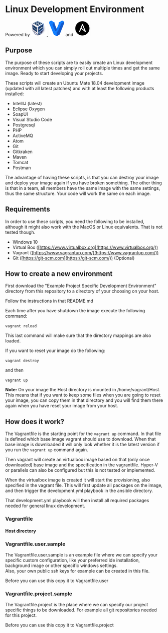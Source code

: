 # Linux Development Environment

Powered by [![Virtualbox](https://raw.githubusercontent.com/MartijnSips/ubuntu-development-environment/develop/Logos/virtualbox.png "Virtualbox")](http://www.virtualbox.org),
[![Vagrant](https://raw.githubusercontent.com/MartijnSips/ubuntu-development-environment/develop/Logos/vagrant.png "Vagrant" )](http://www.vagrantup.com)
and [![Ansible](https://raw.githubusercontent.com/MartijnSips/ubuntu-development-environment/develop/Logos/ansible.png "Ansible")](http://www.ansible.com)

## Purpose

The purpose of these scripts are to easily create an Linux development environment
which you can simply roll out multiple times and get the same image. Ready to start developing your projects.

These scripts will create an Ubuntu Mate 18.04 development image (updated with all latest patches) and with at least the 
following products installed:

- IntellIJ (latest)
- Eclipse Oxygen
- SoapUI
- Visual Studio Code
- Postgresql
- PHP
- ActiveMQ
- Atom
- Git
- Gitkraken
- Maven
- Tomcat
- Postman

The advantage of having these scripts, is that you can destroy your image and deploy your image again if you have broken 
something. The other thing is that in a team, all members have the same image with the same settings, thus the same 
structure. Your code will work the same on each image.

## Requirements

In order to use these scripts, you need the following to be installed, although it might also work with the MacOS or 
Linux equivalents. That is not tested though.

- Windows 10
- Virtual Box ([https://www.virtualbox.org](https://www.virtualbox.org/))
- Vagrant ([https://www.vagrantup.com/](https://www.vagrantup.com/))
- Git ([https://git-scm.com](https://git-scm.com/)) (Optional)

## How to create a new environment

First download the "Example Project Specific Development Environment" directory from this repository to a directory of your choosing on your host.

Follow the instructions in that README.md

Each time after you have shutdown the image execute the following command:

```vagrant reload```

This last command will make sure that the directory mappings are also loaded.

If you want to reset your image do the following:

```vagrant destroy```

and then

```vagrant up```

<b>Note:</b> On your image the Host directory is mounted in /home/vagrant/Host. This means that if you want to keep some
files when you are going to reset your image, you can copy them in that directory and you will find them there again 
when you have reset your image from your host.

## How does it work?

The Vagrantfile is the starting point for the `vagrant up` command. In that file is defined which base image vagrant should
use to download.
When that base image is downloaded it will only look whether it is the latest version if you run the `vagrant up`
command again.

Then vagrant will create an virtualbox image based on that (only once downloaded) base image and the specification in
the vagrantfile. Hyper-V or parallels can also be configured but this is not tested or implemented.

When the virtualbox image is created it will start the provisioning, also specified in the vagrant file.
This will first update all packages on the image, and then trigger the development.yml playbook in the ansible
directory.

That development.yml playbook will then install all required packages needed for general linux development.

### Vagrantfile

#### Host directory

### Vagrantfile.user.sample

The Vagrantfile.user.sample is an example file where we can specify your specific custom configuration, like your preferred ide 
installation, background image or other specific windows settings.  
Also, your own public ssh keys for example can be created in this file.

Before you can use this copy it to Vagrantfile.user 

### Vagrantfile.project.sample

The Vagrantfile.project is the place where we can specify our project specific things to be downloaded.
For example all git repositories needed for this project. 

Before you can use this copy it to Vagrantfile.project